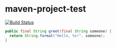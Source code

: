 # maven-project-test
[![Build Status](https://travis-ci.org/coolteddy/maven-project.svg?branch=master)](https://travis-ci.org/coolteddy/maven-project)


```java
public final String greet(final String someone) {
  return String.format("Hello, %s!", someone);
}
```
